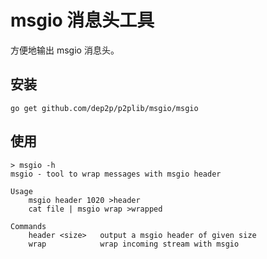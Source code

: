 # msgio 消息头工具

方便地输出 msgio 消息头。

## 安装

```
go get github.com/dep2p/p2plib/msgio/msgio
```

## 使用

```
> msgio -h
msgio - tool to wrap messages with msgio header

Usage
    msgio header 1020 >header
    cat file | msgio wrap >wrapped

Commands
    header <size>   output a msgio header of given size
    wrap            wrap incoming stream with msgio
```
